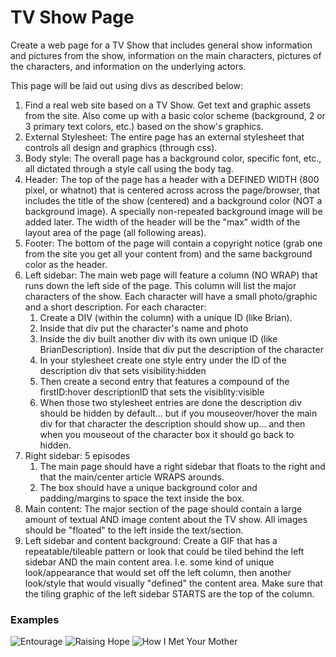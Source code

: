 TV Show Page
============

Create a web page for a TV Show that includes general show information and pictures from the show, information on the main characters, pictures of the characters, and information on the underlying actors. 
 
This page will be laid out using divs as described below:

1. Find a real web site based on a TV Show. Get text and graphic assets from the site. Also come up with a basic color scheme (background, 2 or 3 primary text colors, etc.) based on the show's graphics.
2. External Stylesheet: The entire page has an external stylesheet that controls all design and graphics (through css).
3. Body style: The overall page has a background color, specific font, etc., all dictated through a style call using the body tag.
4. Header: The top of the page has a header with a DEFINED WIDTH (800 pixel, or whatnot) that is centered across across the page/browser, that includes the title of the show (centered) and a background color (NOT a background image). A specially non-repeated background image will be added later. The width of the header will be the "max" width of the layout area of the page (all following areas).
5. Footer: The bottom of the page will contain a copyright notice (grab one from the site you get all your content from) and the same background color as the header.
6. Left sidebar: The main web page will feature a column (NO WRAP) that runs down the left side of the page. This column will list the major characters of the show. Each character will have a small photo/graphic and a short description. For each character:
	1. Create a DIV (within the column) with a unique ID (like Brian).
	2. Inside that div put the character's name and photo
	3. Inside the div built another div with its own unique ID (like BrianDescription). Inside that div put the description of the character
	4. In your stylesheet create one style entry under the ID of the description div that sets visibility:hidden
	5. Then create a second entry that features a compound of the firstID:hover descriptionID that sets the visiblity:visible
	6. When those two stylesheet entries are done the description div should be hidden by default... but if you mouseover/hover the main div for that character the description should show up... and then when you mouseout of the character box it should go back to hidden.
7. Right sidebar: 5 episodes
	1. The main page should have a right sidebar that floats to the right and that the main/center article WRAPS arounds.
	2. The box should have a unique background color and padding/margins to space the text inside the box.
8. Main content: The major section of the page should contain a large amount of textual AND image content about the TV show. All images should be "floated" to the left inside the text/section.
9. Left sidebar and content background: Create a GIF that has a repeatable/tileable pattern or look that could be tiled behind the left sidebar AND the main content area. I.e. some kind of unique look/appearance that would set off the left column, then another look/style that would visually "defined" the content area. Make sure that the tiling graphic of the left sidebar STARTS are the top of the column. 


### Examples

![Entourage](http://webdev.usc.edu/itp301/samples/tvshow_sample1.png)
![Raising Hope](http://webdev.usc.edu/itp301/samples/tvshow_sample2.png)
![How I Met Your Mother](http://webdev.usc.edu/itp301/samples/tvshow_sample3.png)